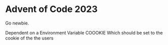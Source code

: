 # Advent of Code 2023

Go newbie.

Dependent on a Environment Variable COOOKIE Which should be set to the cookie of the the users